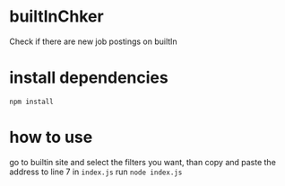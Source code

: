 # builtInChker
Check if there are new job postings on builtIn
# install dependencies
`npm install`
# how to use
go to builtin site and select the filters you want, than copy and paste the address to line 7 in `index.js`
run `node index.js`
